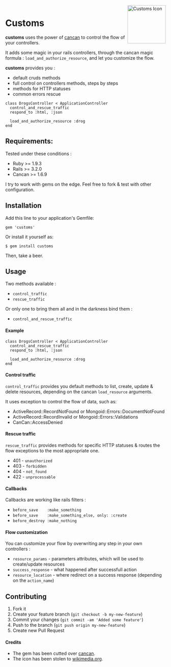 <img src="http://upload.wikimedia.org/wikipedia/commons/3/36/Aiga_customs_inv.gif" alt="Customs Icon" align="right" width="120" />

# Customs

**customs** uses the power of [cancan](http://github.com/ryanb/cancan/) to control the flow of your controllers.

It adds some magic in your rails controllers, through the cancan magic formula : ```load_and_authorize_resource```, and let you customize the flow.

**customs** provides you :

* default cruds methods
* full control on controllers methods, steps by steps
* methods for HTTP statuses
* common errors rescue

```
class DrogsController < ApplicationController
  control_and_rescue_traffic
  respond_to :html, :json

  load_and_authorize_resource :drog
end
```


## Requirements:

Tested under these conditions :

* Ruby >= 1.9.3
* Rails >= 3.2.0
* Cancan >= 1.6.9

I try to work with gems on the edge. Feel free to fork & test with other configuration.


## Installation

Add this line to your application's Gemfile:

    gem 'customs'

Or install it yourself as:

    $ gem install customs

Then, take a beer.

## Usage

Two methods available :

* ``control_traffic``
* ``rescue_traffic``

Or only one to bring them all and in the darkness bind them :

* ``control_and_rescue_traffic``


#### Example

```
class DrogsController < ApplicationController
  control_and_rescue_traffic
  respond_to :html, :json

  load_and_authorize_resource :drog
end
```


#### Control traffic

`control_traffic` provides you default methods to list, create, update & delete resources, depending on the cancan `load_resource` arguments.

It uses exception to control the flow of data, such as:

  * ActiveRecord::RecordNotFound or Mongoid::Errors::DocumentNotFound
  * ActiveRecord::RecordInvalid or Mongoid::Errors::Validations
  * CanCan::AccessDenied


#### Rescue traffic

`rescue_traffic` provides methods for specific HTTP statuses & routes the flow exceptions to the most appropriate one.

  * 401 - `unauthorized`
  * 403 - `forbidden`
  * 404 - `not_found`
  * 422 - `unprocessable`


#### Callbacks

Callbacks are working like rails filters :

  * `before_save    :make_something`
  * `before_save    :make_something_else, only: :create`
  * `before_destroy :make_nothing`


#### Flow customization

You can customize your flow by overwriting any step in your own controllers :

  * `resource_params` - parameters attributes, which will be used to create/update resources
  * `success_response` - what happened after successfull action
  * `resource_location` - where redirect on a success response (depending on the `action_name`)

 

## Contributing

1. Fork it
2. Create your feature branch (`git checkout -b my-new-feature`)
3. Commit your changes (`git commit -am 'Added some feature'`)
4. Push to the branch (`git push origin my-new-feature`)
5. Create new Pull Request


#### Credits

- The gem has been cutted over [cancan](https://github.com/ryanb/cancan).
- The icon has been stolen to [wikimedia.org](http://wikimedia.org).
